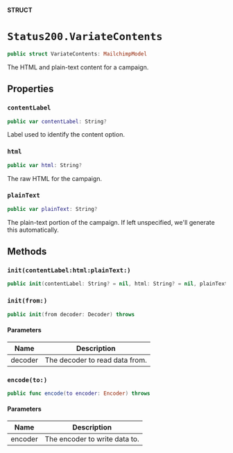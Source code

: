 **STRUCT**

# `Status200.VariateContents`

```swift
public struct VariateContents: MailchimpModel
```

The HTML and plain-text content for a campaign.

## Properties
### `contentLabel`

```swift
public var contentLabel: String?
```

Label used to identify the content option.

### `html`

```swift
public var html: String?
```

The raw HTML for the campaign.

### `plainText`

```swift
public var plainText: String?
```

The plain-text portion of the campaign. If left unspecified, we'll generate this automatically.

## Methods
### `init(contentLabel:html:plainText:)`

```swift
public init(contentLabel: String? = nil, html: String? = nil, plainText: String? = nil)
```

### `init(from:)`

```swift
public init(from decoder: Decoder) throws
```

#### Parameters

| Name | Description |
| ---- | ----------- |
| decoder | The decoder to read data from. |

### `encode(to:)`

```swift
public func encode(to encoder: Encoder) throws
```

#### Parameters

| Name | Description |
| ---- | ----------- |
| encoder | The encoder to write data to. |